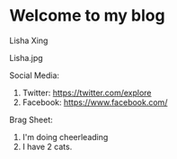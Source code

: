 # Welcome to my blog

Lisha Xing

Lisha.jpg

Social Media:
1. Twitter: https://twitter.com/explore
2. Facebook: https://www.facebook.com/

Brag Sheet:
1. I'm doing cheerleading
2. I have 2 cats.
